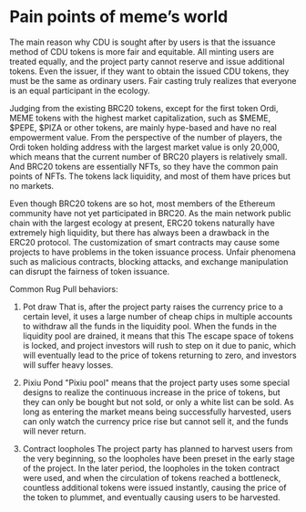 # Pain points of meme’s world

The main reason why CDU is sought after by users is that the issuance method of CDU tokens is more fair and equitable. All minting users are treated equally, and the project party cannot reserve and issue additional tokens. Even the issuer, if they want to obtain the issued CDU tokens, they must be the same as ordinary users. Fair casting truly realizes that everyone is an equal participant in the ecology.

Judging from the existing BRC20 tokens, except for the first token Ordi, MEME tokens with the highest market capitalization, such as $MEME, $PEPE, $PIZA or other tokens, are mainly hype-based and have no real empowerment value. From the perspective of the number of players, the Ordi token holding address with the largest market value is only 20,000, which means that the current number of BRC20 players is relatively small. And BRC20 tokens are essentially NFTs, so they have the common pain points of NFTs. The tokens lack liquidity, and most of them have prices but no markets.

Even though BRC20 tokens are so hot, most members of the Ethereum community have not yet participated in BRC20. As the main network public chain with the largest ecology at present, ERC20 tokens naturally have extremely high liquidity, but there has always been a drawback in the ERC20 protocol. The customization of smart contracts may cause some projects to have problems in the token issuance process. Unfair phenomena such as malicious contracts, blocking attacks, and exchange manipulation can disrupt the fairness of token issuance.

Common Rug Pull behaviors:

1. Pot draw
   That is, after the project party raises the currency price to a certain level, it uses a large number of cheap chips in multiple accounts to withdraw all the funds in the liquidity pool. When the funds in the liquidity pool are drained, it means that this The escape space of tokens is locked, and project investors will rush to step on it due to panic, which will eventually lead to the price of tokens returning to zero, and investors will suffer heavy losses.

2. Pixiu Pond
   "Pixiu pool" means that the project party uses some special designs to realize the continuous increase in the price of tokens, but they can only be bought but not sold, or only a white list can be sold. As long as entering the market means being successfully harvested, users can only watch the currency price rise but cannot sell it, and the funds will never return.

3. Contract loopholes
   The project party has planned to harvest users from the very beginning, so the loopholes have been preset in the early stage of the project. In the later period, the loopholes in the token contract were used, and when the circulation of tokens reached a bottleneck, countless additional tokens were issued instantly, causing the price of the token to plummet, and eventually causing users to be harvested.
